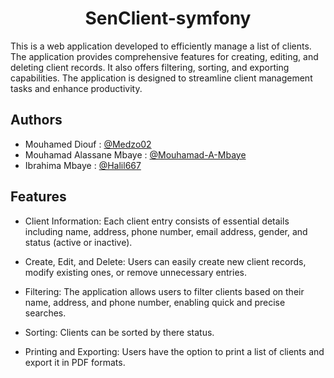 
<p align="center">
    <h1 align="center"> SenClient-symfony</h1>
</p>


This is a web application developed to efficiently manage a list of clients. The application provides comprehensive features for creating, editing, and deleting client records. It also offers filtering, sorting, and exporting capabilities. The application is designed to streamline client management tasks and enhance productivity.

## Authors
 - Mouhamed Diouf : [@Medzo02](https://github.com/Medzo02)
 - Mouhamad Alassane Mbaye : [@Mouhamad-A-Mbaye](https://github.com/Mouhamad-A-Mbaye)
 - Ibrahima Mbaye : [@Halil667](https://github.com/Halil667)
## Features

- Client Information: Each client entry consists of essential details including name, address, phone number, email address, gender, and     status (active or inactive).

 - Create, Edit, and Delete: Users can easily create new client records, modify existing ones, or remove unnecessary entries.

 - Filtering: The application allows users to filter clients based on their name, address, and phone number, enabling quick and precise     searches.

  - Sorting: Clients can be sorted by there status.

   - Printing and Exporting: Users have the option to print a list of clients and export it in  PDF formats.
   
